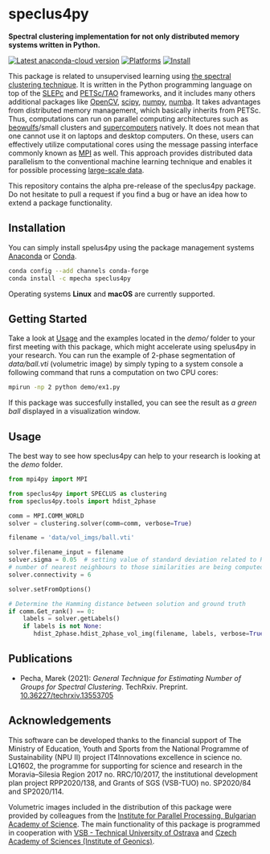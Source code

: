 # speclus4py 

__Spectral clustering implementation for not only distributed memory systems written in Python.__

[![Latest anaconda-cloud version](
https://anaconda.org/mpecha/speclus4py/badges/version.svg)](https://anaconda.org/mpecha/speclus4py)
[![Platforms](
https://anaconda.org/mpecha/speclus4py/badges/platforms.svg)](https://anaconda.org/mpecha/speclus4py)
[![Install](
https://anaconda.org/mpecha/speclus4py/badges/installer/conda.svg)](https://anaconda.org/mpecha/speclus4py)

This package is related to unsupervised learning using [the spectral clustering technique](https://en.wikipedia.org/wiki/Spectral_clustering). It is written in the Python programming language on top of the [SLEPc](https://slepc.upv.es) and [PETSc/TAO](https://www.mcs.anl.gov/petsc/) frameworks, and it includes many others additional packages like [OpenCV](https://opencv.org), [scipy](https://www.scipy.org), [numpy](https://numpy.org), [numba](http://numba.pydata.org). It takes advantages from distributed memory management, which basically inherits from PETSc. Thus, computations can run on parallel computing architectures such as [beowulfs](https://en.wikipedia.org/wiki/Beowulf_cluster)/small clusters and [supercomputers](https://en.wikipedia.org/wiki/Supercomputer) natively. It does not mean that one cannot use it on laptops and desktop computers. On these, users can effectively utilize computational cores using the message passing interface commonly known as [MPI](https://en.wikipedia.org/wiki/Message_Passing_Interface) as well. This approach provides distributed data parallelism to the conventional machine learning technique and enables it for possible processing [large-scale data](https://en.wikipedia.org/wiki/Big_data). 


This repository contains the alpha pre-release of the speclus4py package. Do not hesitate to pull a request if you find a bug or have an idea how to extend a package functionality.

## Installation

You can simply install spelus4py using the package management systems [Anaconda](https://www.anaconda.com) or [Conda](https://docs.conda.io/en/latest/).

```bash
conda config --add channels conda-forge
conda install -c mpecha speclus4py
```
Operating systems __Linux__ and __macOS__ are currently supported.

## Getting Started

Take a look at [Usage](#usage) and the examples located in the *demo/* folder to your first meeting with this package, which might accelerate using spelus4py in your research. You can run the example of 2-phase segmentation of *data/ball.vti* (volumetric image) by simply typing to a system console a following command that runs a computation on two CPU cores:

```bash
mpirun -np 2 python demo/ex1.py 
``` 
If this package was succesfully installed, you can see the result as *a green ball* displayed in a visualization window.

## Usage

The best way to see how speclus4py can help to your research is looking at the *demo* folder.

```python
from mpi4py import MPI

from speclus4py import SPECLUS as clustering
from speclus4py.tools import hdist_2phase

comm = MPI.COMM_WORLD
solver = clustering.solver(comm=comm, verbose=True)

filename = 'data/vol_imgs/ball.vti'

solver.filename_input = filename
solver.sigma = 0.05  # setting value of standard deviation related to RBF kernel
# number of nearest neighbours to those similarities are being computed
solver.connectivity = 6  

solver.setFromOptions()

# Determine the Hamming distance between solution and ground truth
if comm.Get_rank() == 0:
    labels = solver.getLabels()
    if labels is not None:
       hdist_2phase.hdist_2phase_vol_img(filename, labels, verbose=True)

```

## Publications

- Pecha, Marek (2021): *General Technique for Estimating Number of Groups for Spectral Clustering*. TechRxiv. Preprint. [10.36227/techrxiv.13553705](http://doi.org/10.36227/techrxiv.13553705) 

## Acknowledgements

This software can be developed thanks to the financial support of  The Ministry of Education, Youth and Sports from the National Programme of Sustainability (NPU II) project IT4Innovations excellence in science no. LQ1602, the programme for supporting for science and research in the Moravia–Silesia Region 2017 no. RRC/10/2017, the institutional development plan project RPP2020/138, and Grants of SGS (VSB-TUO) no. SP2020/84 and SP2020/114. 

Volumetric images included in the distribution of this package were provided by colleagues from the [Institute for Parallel Processing, Bulgarian Academy of Science](http://www.bas.bg/clpp/en/indexen.htm). The main functionality of this package is programmed in cooperation with [VSB - Technical University of Ostrava](https://www.vsb.cz/en) and [Czech Academy of Sciences (Institute of Geonics)](http://www.ugn.cas.cz/?l=en&p=home).